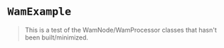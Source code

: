 # `WamExample`

> This is a test of the WamNode/WamProcessor classes that hasn't been built/minimized.
